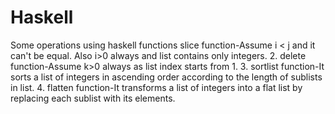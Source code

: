 # Haskell
Some operations using haskell functions
slice function-Assume i < j and it can't be equal. Also i>0 always and list contains only integers. 
2. delete function-Assume k>0 always as list index starts from 1.
3. sortlist function-It sorts a list of integers in ascending order according to the length of sublists in list. 
4. flatten function-It transforms a list of integers into a flat list by replacing each sublist with its elements.
